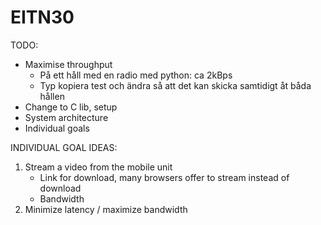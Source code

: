 # EITN30

TODO:
- Maximise throughput
    - På ett håll med en radio med python: ca 2kBps
    - Typ kopiera test och ändra så att det kan skicka samtidigt åt båda hållen
- Change to C lib, setup
- System architecture
- Individual goals


INDIVIDUAL GOAL IDEAS:
1. Stream a video from the mobile unit
    - Link for download, many browsers offer to stream instead of download
    - Bandwidth
2. Minimize latency / maximize bandwidth

